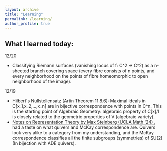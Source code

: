 ```yaml
---
layout: archive
title: "Learning"
permalink: /learning/
author_profile: true
---
```


What I learned today:
------
12/20
* Classifying Riemann surfaces (vanishing locus of f: C^2 -> C^2) as a n-sheeted branch covering space (every fibre consists of n points, and every neighborhood on the points of fibre homeomorphic to open neighborhood of the image).

12/19
* Hilbert's Nullstellensatz (Artin Theorem 11.8.6): Maximal ideals in C[x_1,x_2,...,x_n] are in bijective correspondence with points in C^n. This is the starting point of Algebraic Geometry: algebraic property of C[x]/I is closely related to the geometric properties of V (algebraic variety).
* <a href="https://max.steinbergfour.com/files/reptheory.pdf"> Notes on Representation Theory by Max Steinberg (UCLA Math '24) </a>, had a taste on what quivers and McKay correspondence are. Quivers look very alike to a category from my understanding, and the McKay correspondence classifies all the finite subgroups (symmetries) of SU(2) (In bijection with ADE quivers).
